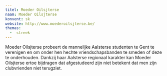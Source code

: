 ```yaml
---
titel: Moeder Oilsjterse
naam: Moeder Oilsjterse
konvent: sk
website: http://www.moederoilsjterse.be/
themas:
  -  streek
---
```

Moeder Oilsjterse probeert de mannelijke Aalsterse studenten te Gent te verenigen en om onder hen hechte vriendschapsbanden te smeden of deze te onderhouden. Dankzij haar Aalsterse regionaal karakter kan Moeder Oilsjterse ertoe bijdragen dat afgestudeerd zijn niet betekent dat men zijn clubvrienden niet terugziet.
